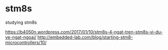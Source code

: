 # stm8s
studying stm8s


https://b4050n.wordpress.com/2017/01/10/stm8s-4-ngat-tren-stm8s-vi-du-ve-ngat-ngoai/
http://embedded-lab.com/blog/starting-stm8-microcontrollers/10/
